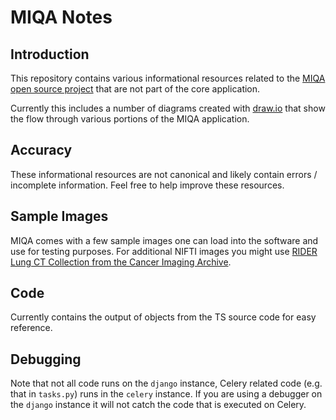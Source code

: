 # MIQA Notes

## Introduction
This repository contains various informational resources related to the [MIQA open source project](https://github.com/openimaging/miqa) that are not part of the core application.

Currently this includes a number of diagrams created with [draw.io](https://draw.io/) that show the flow through various portions of the MIQA application.

## Accuracy
These informational resources are not canonical and likely contain errors / incomplete information. Feel free to help improve these resources.

## Sample Images
MIQA comes with a few sample images one can load into the software and use for testing purposes. For additional NIFTI images you might use [RIDER Lung CT Collection from the Cancer Imaging Archive](https://wiki.cancerimagingarchive.net/display/Public/RIDER+Lung+CT).

## Code
Currently contains the output of objects from the TS source code for easy reference.

## Debugging
Note that not all code runs on the `django` instance, Celery related code (e.g. that in `tasks.py`) runs in the `celery` instance. If you are using a debugger on the `django` instance it will not catch the code that is executed on Celery.